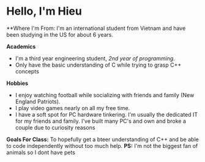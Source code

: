 # Hello, I'm Hieu

**Where I'm From:
I'm an international student from Vietnam and have been studying in the US for about 6 years.

**Academics**
+ I'm a third year engineering student, *2nd year of programming*.
+ Only have the basic understanding of C while trying to grasp C++ concepts

**Hobbies**
+ I enjoy watching football while socializing with friends and family (New England Patriots).
+ I play video games nearly on all my free time.
+ I have a soft spot for PC hardware tinkering. I'm usually the dedicated IT for my friends and family. I've built many PC's and own and broke a couple due to curiosity reasons

**Goals For Class:**
To hopefully get a bteer understanding of C++ and be able to code independently without too much help.
**PS:**
I'm not the biggest fan of animals so I dont have pets
